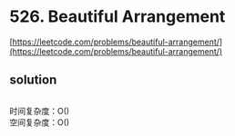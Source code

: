 # 526. Beautiful Arrangement
[https://leetcode.com/problems/beautiful-arrangement/](https://leetcode.com/problems/beautiful-arrangement/)


## solution

```python

```
时间复杂度：O() <br>
空间复杂度：O()
